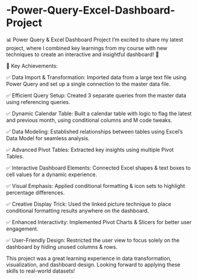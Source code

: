 # -Power-Query-Excel-Dashboard-Project
📊 Power Query &amp; Excel Dashboard Project
I’m excited to share my latest project, where I combined key learnings from my course with new techniques to create an interactive and insightful dashboard! 🚀


🔹 Key Achievements:

✅ Data Import & Transformation: Imported data from a large text file using Power Query and set up a single connection to the master data file.

✅ Efficient Query Setup: Created 3 separate queries from the master data using referencing queries.

✅ Dynamic Calendar Table: Built a calendar table with logic to flag the latest and previous month, using conditional columns and M code tweaks.

✅ Data Modeling: Established relationships between tables using Excel’s Data Model for seamless analysis.

✅ Advanced Pivot Tables: Extracted key insights using multiple Pivot Tables.

✅ Interactive Dashboard Elements: Connected Excel shapes & text boxes to cell values for a dynamic experience.

✅ Visual Emphasis: Applied conditional formatting & icon sets to highlight percentage differences.

✅ Creative Display Trick: Used the linked picture technique to place conditional formatting results anywhere on the dashboard.

✅ Enhanced Interactivity: Implemented Pivot Charts & Slicers for better user engagement.

✅ User-Friendly Design: Restricted the user view to focus solely on the dashboard by hiding unused columns & rows.


This project was a great learning experience in data transformation, visualization, and dashboard design. Looking forward to applying these skills to real-world datasets!

